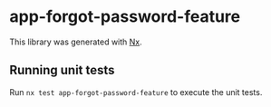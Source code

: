 # app-forgot-password-feature

This library was generated with [Nx](https://nx.dev).

## Running unit tests

Run `nx test app-forgot-password-feature` to execute the unit tests.
